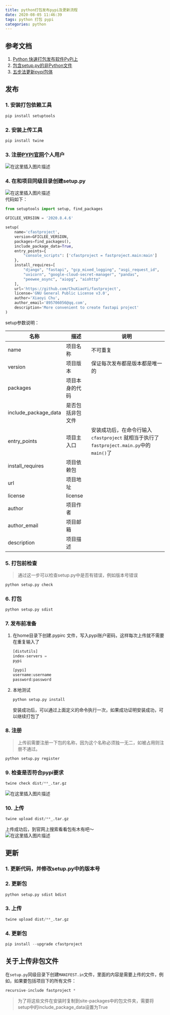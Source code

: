 ```yaml
---
title: python打包发布pypi及更新流程
date: 2020-08-05 11:46:39
tags: python 打包 pypi
categories: python
---
```



## 参考文档

1.  [Python 快速打包发布软件PyPi上](http://yangfangs.github.io/2018/08/06/python-distribution-packages/#%E5%9C%A8pypi%E5%AE%98%E7%BD%91%E6%B3%A8%E5%86%8C%E4%B8%80%E4%B8%AApypi%E4%B8%AA%E4%BA%BA%E8%B4%A6%E6%88%B7%E5%A6%82%E4%B8%8B)
2.  [包含setup.py的非Python文件](https://www.it-swarm.dev/zh/python/%E5%8C%85%E5%90%ABsetuppy%E7%9A%84%E9%9D%9Epython%E6%96%87%E4%BB%B6/968888625/)
3.  [五步法更新pypi包体](https://blog.csdn.net/weixin_41855010/article/details/105506343)

## 发布

<!--more-->

### 1\. 安装打包依赖工具

```python
pip install setuptools
```

### 2\. 安装上传工具

```python
pip install twine
```

### 3\. 注册[PYPI官网](https://pypi.org/)个人用户

![在这里插入图片描述](https://img-blog.csdnimg.cn/20200805113342473.png?x-oss-process=image/watermark,type_ZmFuZ3poZW5naGVpdGk,shadow_10,text_aHR0cHM6Ly9ibG9nLmNzZG4ubmV0L3dlaXhpbl80MDE1NjQ4Nw==,size_16,color_FFFFFF,t_70)

### 4\. 在和项目同级目录创建setup.py

![在这里插入图片描述](https://img-blog.csdnimg.cn/20200805113414940.png?x-oss-process=image/watermark,type_ZmFuZ3poZW5naGVpdGk,shadow_10,text_aHR0cHM6Ly9ibG9nLmNzZG4ubmV0L3dlaXhpbl80MDE1NjQ4Nw==,size_16,color_FFFFFF,t_70)  
代码如下：

```python
from setuptools import setup, find_packages

GFICLEE_VERSION = '2020.8.4.6'

setup(
    name='cfastproject',
    version=GFICLEE_VERSION,
    packages=find_packages(),
    include_package_data=True,
    entry_points={
        "console_scripts": ['cfastproject = fastproject.main:main']
    },
    install_requires=[
        "django", "fastapi", "gcp_mixed_logging", "asgi_request_id",
        "uvicorn", "google-cloud-secret-manager", "pandas",
        "peewee_async", "aiopg", "aiohttp"
    ],
    url='https://github.com/ChuXiaoYi/fastproject',
    license='GNU General Public License v3.0',
    author='Xiaoyi Chu',
    author_email='895706056@qq.com',
    description='More convenient to create fastapi project'
)
```

setup参数说明：

| 名称 | 描述 | 说明 |
| --- | --- | --- |
| name | 项目名称 | 不可重复 |
| version | 项目版本 | 保证每次发布都是版本都是唯一的 |
| packages | 项目本身的代码 |  |
| include\_package\_data | 是否包括非包文件 |  |
| entry\_points | 项目主入口 | 安装成功后，在命令行输入`cfastproject` 就相当于执行了`fastproject.main.py`中的`main()`了 |
| install\_requires | 项目依赖包 |  |
| url | 项目地址 |  |
| license | license |  |
| author | 项目作者 |  |
| author\_email | 项目邮箱 |  |
| description | 项目描述 |  |

### 5\. 打包前检查

> 通过这一步可以检查setup.py中是否有错误，例如版本号错误

```python
python setup.py check
```

### 6\. 打包

```python
python setup.py sdist
```

### 7\. 发布前准备

1.  在home目录下创建.pypirc 文件，写入pypi账户密码，这样每次上传就不需要在重复输入了

    ```python
    [distutils]
    index-servers =
    pypi

    [pypi]
    username:username
    password:password
    ```

2.  本地测试

    ```python
    python setup.py install
    ```

    安装成功后，可以通过上面定义的命令执行一次，如果成功证明安装成功，可以继续打包了

### 8\. 注册

> 上传前需要注册一下包的名称，因为这个名称必须独一无二，如被占用则注册不通过。

```python
python setup.py register
```

### 9\. 检查是否符合pypi要求

```python
twine check dist/**_.tar.gz
```

![在这里插入图片描述](https://img-blog.csdnimg.cn/20200805114338643.png?x-oss-process=image/watermark,type_ZmFuZ3poZW5naGVpdGk,shadow_10,text_aHR0cHM6Ly9ibG9nLmNzZG4ubmV0L3dlaXhpbl80MDE1NjQ4Nw==,size_16,color_FFFFFF,t_70)

### 10\. 上传

```python
twine upload dist/**_.tar.gz
```

上传成功后，到官网上搜索看看包有木有吧～  
![在这里插入图片描述](https://img-blog.csdnimg.cn/20200805114403402.png?x-oss-process=image/watermark,type_ZmFuZ3poZW5naGVpdGk,shadow_10,text_aHR0cHM6Ly9ibG9nLmNzZG4ubmV0L3dlaXhpbl80MDE1NjQ4Nw==,size_16,color_FFFFFF,t_70)

## 更新

### 1\. 更新代码，并修改setup.py中的版本号

### 2\. 更新包

```python
python setup.py sdist bdist
```

### 3\. 上传

```python
twine upload dist/**_.tar.gz
```

### 4\. 更新包

```python
pip install --upgrade cfastproject
```

## 关于上传非包文件

在`setup.py`同级目录下创建`MANIFEST.in`文件，里面的内容是需要上传的文件，例如，如果要包括项目下的所有文件：

```python
recursive-include fastproject *
```

> 为了将这些文件在安装时复制到site-packages中的包文件夹，需要将setup中的include\_package\_data设置为True
